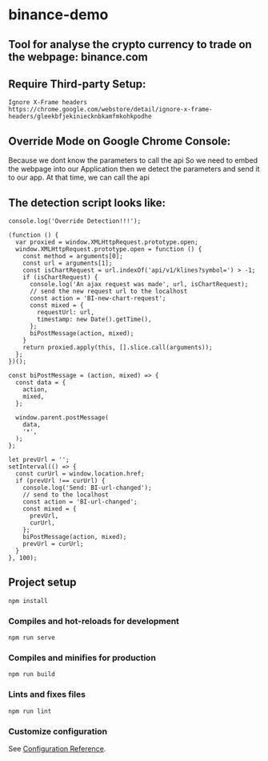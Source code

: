 # binance-demo

## Tool for analyse the crypto currency to trade on the webpage: binance.com

## Require Third-party Setup:
```
Ignore X-Frame headers
https://chrome.google.com/webstore/detail/ignore-x-frame-headers/gleekbfjekiniecknbkamfmkohkpodhe
```

## Override Mode on Google Chrome Console:

Because we dont know the parameters to call the api
So we need to embed the webpage into our Application then we detect the parameters 
and send it to our app. At that time, we can call the api
## The detection script looks like:

```
console.log('Override Detection!!!');

(function () {
  var proxied = window.XMLHttpRequest.prototype.open;
  window.XMLHttpRequest.prototype.open = function () {
    const method = arguments[0];
    const url = arguments[1];
    const isChartRequest = url.indexOf('api/v1/klines?symbol=') > -1;
    if (isChartRequest) {
      console.log('An ajax request was made', url, isChartRequest);
      // send the new request url to the localhost
      const action = 'BI-new-chart-request';
      const mixed = {
        requestUrl: url,
        timestamp: new Date().getTime(),
      };
      biPostMessage(action, mixed);
    }
    return proxied.apply(this, [].slice.call(arguments));
  };
})();

const biPostMessage = (action, mixed) => {
  const data = {
    action,
    mixed,
  };

  window.parent.postMessage(
    data,
    '*',
  );
};

let prevUrl = '';
setInterval(() => {
  const curUrl = window.location.href;
  if (prevUrl !== curUrl) {
    console.log('Send: BI-url-changed');
    // send to the localhost
    const action = 'BI-url-changed';
    const mixed = {
      prevUrl,
      curUrl,
    };
    biPostMessage(action, mixed);
    prevUrl = curUrl;
  }
}, 100);
```


## Project setup
```
npm install
```

### Compiles and hot-reloads for development
```
npm run serve
```

### Compiles and minifies for production
```
npm run build
```

### Lints and fixes files
```
npm run lint
```

### Customize configuration
See [Configuration Reference](https://cli.vuejs.org/config/).
